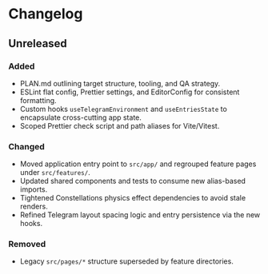 # Changelog

## Unreleased
### Added
- PLAN.md outlining target structure, tooling, and QA strategy.
- ESLint flat config, Prettier settings, and EditorConfig for consistent formatting.
- Custom hooks `useTelegramEnvironment` and `useEntriesState` to encapsulate cross-cutting app state.
- Scoped Prettier check script and path aliases for Vite/Vitest.

### Changed
- Moved application entry point to `src/app/` and regrouped feature pages under `src/features/`.
- Updated shared components and tests to consume new alias-based imports.
- Tightened Constellations physics effect dependencies to avoid stale renders.
- Refined Telegram layout spacing logic and entry persistence via the new hooks.

### Removed
- Legacy `src/pages/*` structure superseded by feature directories.
